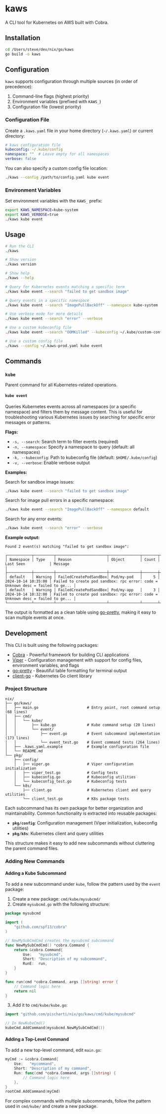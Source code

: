 # kaws

A CLI tool for Kubernetes on AWS built with Cobra.

## Installation

```bash
cd /Users/steve/dev/nix/go/kaws
go build -o kaws
```

## Configuration

`kaws` supports configuration through multiple sources (in order of precedence):
1. Command-line flags (highest priority)
2. Environment variables (prefixed with `KAWS_`)
3. Configuration file (lowest priority)

### Configuration File

Create a `.kaws.yaml` file in your home directory (`~/.kaws.yaml`) or current directory:

```yaml
# kaws configuration file
kubeconfig: ~/.kube/config
namespace: ""  # Leave empty for all namespaces
verbose: false
```

You can also specify a custom config file location:
```bash
./kaws --config /path/to/config.yaml kube event
```

### Environment Variables

Set environment variables with the `KAWS_` prefix:
```bash
export KAWS_NAMESPACE=kube-system
export KAWS_VERBOSE=true
./kaws kube event
```

## Usage

```bash
# Run the CLI
./kaws

# Show version
./kaws version

# Show help
./kaws --help

# Query for Kubernetes events matching a specific term
./kaws kube event --search "failed to get sandbox image"

# Query events in a specific namespace
./kaws kube event --search "ImagePullBackOff" --namespace kube-system

# Use verbose mode for more details
./kaws kube event --search "error" --verbose

# Use a custom kubeconfig file
./kaws kube event --search "OOMKilled" --kubeconfig ~/.kube/custom-config

# Use a custom config file
./kaws --config ~/.kaws-prod.yaml kube event
```

## Commands

### `kube`

Parent command for all Kubernetes-related operations.

#### `kube event`

Queries Kubernetes events across all namespaces (or a specific namespace) and filters them by message content. This is useful for troubleshooting various Kubernetes issues by searching for specific error messages or patterns.

**Flags:**
- `-s, --search`: Search term to filter events (required)
- `-n, --namespace`: Specify a namespace to query (default: all namespaces)
- `-k, --kubeconfig`: Path to kubeconfig file (default: `$HOME/.kube/config`)
- `-v, --verbose`: Enable verbose output

**Examples:**

Search for sandbox image issues:
```bash
./kaws kube event --search "failed to get sandbox image"
```

Search for image pull errors in a specific namespace:
```bash
./kaws kube event --search "ImagePullBackOff" --namespace default
```

Search for any error events:
```bash
./kaws kube event --search "error" --verbose
```

**Example output:**
```
Found 2 event(s) matching "failed to get sandbox image":

┌───────────┬─────────┬───────────────────────┬──────────────┬───────┬─────────────────────┬─────────────────────────────────────────────────────────────────────────────────┐
│ Namespace │ Type    │ Reason                │ Object       │ Count │ Last Seen           │ Message                                                                         │
├───────────┼─────────┼───────────────────────┼──────────────┼───────┼─────────────────────┼─────────────────────────────────────────────────────────────────────────────────┤
│ default   │ Warning │ FailedCreatePodSandBox│ Pod/my-pod   │     5 │ 2024-10-14 10:35:00 │ Failed to create pod sandbox: rpc error: code = Unknown desc = failed to ge... │
│ default   │ Warning │ FailedCreatePodSandBox│ Pod/my-app   │     3 │ 2024-10-14 10:32:00 │ Failed to create pod sandbox: rpc error: code = Unknown desc = failed to ge... │
└───────────┴─────────┴───────────────────────┴──────────────┴───────┴─────────────────────┴─────────────────────────────────────────────────────────────────────────────────┘
```

The output is formatted as a clean table using [go-pretty](https://github.com/jedib0t/go-pretty), making it easy to scan multiple events at once.

## Development

This CLI is built using the following packages:
- [Cobra](https://github.com/spf13/cobra) - Powerful framework for building CLI applications
- [Viper](https://github.com/spf13/viper) - Configuration management with support for config files, environment variables, and flags
- [go-pretty](https://github.com/jedib0t/go-pretty) - Beautiful table formatting for terminal output
- [client-go](https://github.com/kubernetes/client-go) - Kubernetes Go client library

### Project Structure

```
nix/
├── go/kaws/
│   ├── main.go                      # Entry point, root command setup (68 lines)
│   ├── cmd/
│   │   └── kube/
│   │       ├── kube.go              # Kube command setup (20 lines)
│   │       └── event/
│   │           ├── event.go         # Event subcommand implementation (173 lines)
│   │           └── event_test.go    # Event command tests (264 lines)
│   ├── .kaws.yaml.example           # Example configuration file
│   └── README.md
└── pkg/
    ├── config/
    │   ├── viper.go                 # Viper configuration initialization
    │   ├── viper_test.go            # Config tests
    │   ├── kubeconfig.go            # Kubeconfig utilities
    │   └── kubeconfig_test.go       # Kubeconfig tests
    └── k8s/
        ├── client.go                # Kubernetes client and query utilities
        └── client_test.go           # K8s package tests
```

Each subcommand has its own package for better organization and maintainability. Common functionality is extracted into reusable packages:
- **`pkg/config`**: Configuration management (Viper initialization, kubeconfig utilities)
- **`pkg/k8s`**: Kubernetes client and query utilities

This structure makes it easy to add new subcommands without cluttering the parent command files.

### Adding New Commands

#### Adding a Kube Subcommand

To add a new subcommand under `kube`, follow the pattern used by the `event` package:

1. Create a new package: `cmd/kube/mysubcmd/`
2. Create `mysubcmd.go` with the following structure:

```go
package mysubcmd

import (
    "github.com/spf13/cobra"
)

// NewMySubCmdCmd creates the mysubcmd subcommand
func NewMySubCmdCmd() *cobra.Command {
    return &cobra.Command{
        Use:   "mysubcmd",
        Short: "Description of my subcommand",
        RunE:  run,
    }
}

func run(cmd *cobra.Command, args []string) error {
    // Command logic here
    return nil
}
```

3. Add it to `cmd/kube/kube.go`:

```go
import "github.com/pischarti/nix/go/kaws/cmd/kube/mysubcmd"

// In NewKubeCmd()
kubeCmd.AddCommand(mysubcmd.NewMySubCmdCmd())
```

#### Adding a Top-Level Command

To add a new top-level command, edit `main.go`:

```go
myCmd := &cobra.Command{
    Use:   "mycommand",
    Short: "Description of my command",
    Run: func(cmd *cobra.Command, args []string) {
        // Command logic here
    },
}
rootCmd.AddCommand(myCmd)
```

For complex commands with multiple subcommands, follow the pattern used in `cmd/kube/` and create a new package.

